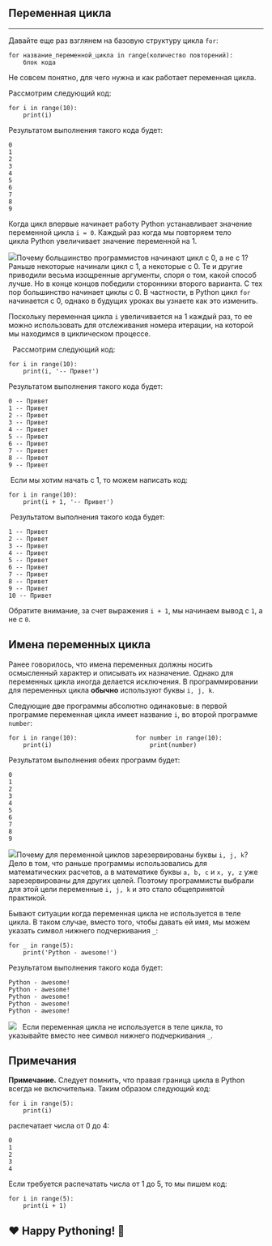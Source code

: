 ## Переменная цикла
----------------

Давайте еще раз взглянем на базовую структуру цикла `for`:

    for название_переменной_цикла in range(количество повторений):
        блок кода

Не совсем понятно, для чего нужна и как работает переменная цикла.

Рассмотрим следующий код:

    for i in range(10):
        print(i)

Результатом выполнения такого кода будет:

    0
    1
    2
    3
    4
    5
    6
    7
    8
    9

Когда цикл впервые начинает работу Python устанавливает значение переменной цикла `i = 0`. Каждый раз когда мы повторяем тело цикла Python увеличивает значение переменной на 1.

![](https://ucarecdn.com/dea6ff31-5da3-4d63-869f-6caaa4956244/)Почему большинство программистов начинают цикл с 0, а не с 1? Раньше некоторые начинали цикл с 1, а некоторые с 0. Те и другие приводили весьма изощренные аргументы, споря о том, какой способ лучше. Но в конце концов победили сторонники второго варианта. С тех пор большинство начинает циклы с 0. В частности, в Python цикл `for` начинается с 0, однако в будущих уроках вы узнаете как это изменить.

Поскольку переменная цикла `i` увеличивается на 1 каждый раз, то ее можно использовать для отслеживания номера итерации, на которой мы находимся в циклическом процессе.

  Рассмотрим следующий код:

    for i in range(10):
        print(i, '-- Привет')

Результатом выполнения такого кода будет:

    0 -- Привет
    1 -- Привет
    2 -- Привет
    3 -- Привет
    4 -- Привет
    5 -- Привет
    6 -- Привет
    7 -- Привет
    8 -- Привет
    9 -- Привет

 Если мы хотим начать с 1, то можем написать код:

    for i in range(10):
        print(i + 1, '-- Привет')

 Результатом выполнения такого кода будет:

    1 -- Привет
    2 -- Привет
    3 -- Привет
    4 -- Привет
    5 -- Привет
    6 -- Привет
    7 -- Привет
    8 -- Привет
    9 -- Привет
    10 -- Привет

Обратите внимание, за счет выражения `i + 1`, мы начинаем вывод с `1`, а не с `0`.

**Имена переменных цикла**
--------------------------

Ранее говорилось, что имена переменных должны носить осмысленный характер и описывать их назначение. Однако для переменных цикла иногда делается исключения. В программировании для переменных цикла **обычно** используют буквы `i, j, k`.

Следующие две программы абсолютно одинаковые: в первой программе переменная цикла имеет название `i`, во второй программе `number`:

    for i in range(10):                for number in range(10):
        print(i)                           print(number)
    

Результатом выполнения обеих программ будет:

    0
    1
    2
    3
    4
    5
    6
    7
    8
    9

![](https://ucarecdn.com/dea6ff31-5da3-4d63-869f-6caaa4956244/)Почему для переменной циклов зарезервированы буквы `i, j, k`? Дело в том, что раньше программы использовались для математических расчетов, а в математике буквы `a, b, c` и `x, y, z` уже зарезервированы для других целей. Поэтому программисты выбрали для этой цели переменные `i, j, k` и это стало общепринятой практикой.

Бывают ситуации когда переменная цикла не используется в теле цикла. В таком случае, вместо того, чтобы давать ей имя, мы можем указать символ нижнего подчеркивания `_`:

    for _ in range(5):
        print('Python - awesome!')

Результатом выполнения такого кода будет:

    Python - awesome!
    Python - awesome!
    Python - awesome!
    Python - awesome!
    Python - awesome!

![](https://ucarecdn.com/d3dbdef6-2b2c-4400-9e40-901b8616a14d/)   Если переменная цикла не используется в теле цикла, то указывайте вместо нее символ нижнего подчеркивания `_`.

Примечания
----------

**Примечание.** Следует помнить, что правая граница цикла в Python всегда не включительна. Таким образом следующий код:

    for i in range(5):
        print(i)

распечатает числа от 0 до 4:

    0
    1
    2
    3
    4

Если требуется распечатать числа от 1 до 5, то мы пишем код:

    for i in range(5):
        print(i + 1)

❤️ Happy Pythoning! 🐍 
-----------------------